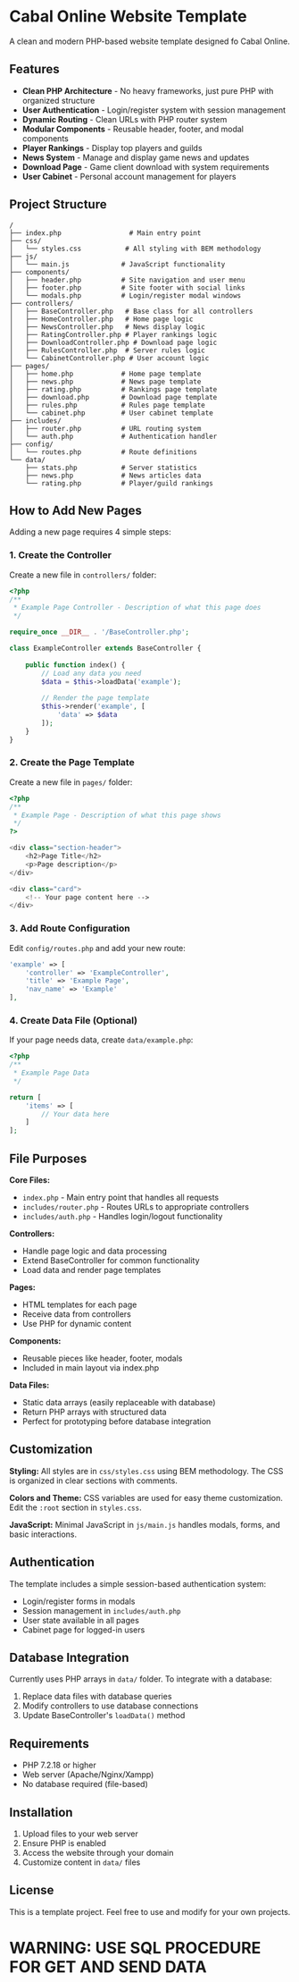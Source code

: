 # Cabal Online Website Template

A clean and modern PHP-based website template designed fo Cabal Online.

## Features

- **Clean PHP Architecture** - No heavy frameworks, just pure PHP with organized structure
- **User Authentication** - Login/register system with session management
- **Dynamic Routing** - Clean URLs with PHP router system
- **Modular Components** - Reusable header, footer, and modal components
- **Player Rankings** - Display top players and guilds
- **News System** - Manage and display game news and updates
- **Download Page** - Game client download with system requirements
- **User Cabinet** - Personal account management for players

## Project Structure

```
/
├── index.php                 # Main entry point
├── css/
│   └── styles.css           # All styling with BEM methodology
├── js/
│   └── main.js             # JavaScript functionality
├── components/
│   ├── header.php          # Site navigation and user menu
│   ├── footer.php          # Site footer with social links
│   └── modals.php          # Login/register modal windows
├── controllers/
│   ├── BaseController.php   # Base class for all controllers
│   ├── HomeController.php   # Home page logic
│   ├── NewsController.php   # News display logic
│   ├── RatingController.php # Player rankings logic
│   ├── DownloadController.php # Download page logic
│   ├── RulesController.php  # Server rules logic
│   └── CabinetController.php # User account logic
├── pages/
│   ├── home.php            # Home page template
│   ├── news.php            # News page template
│   ├── rating.php          # Rankings page template
│   ├── download.php        # Download page template
│   ├── rules.php           # Rules page template
│   └── cabinet.php         # User cabinet template
├── includes/
│   ├── router.php          # URL routing system
│   └── auth.php            # Authentication handler
├── config/
│   └── routes.php          # Route definitions
└── data/
    ├── stats.php           # Server statistics
    ├── news.php            # News articles data
    └── rating.php          # Player/guild rankings
```

## How to Add New Pages

Adding a new page requires 4 simple steps:

### 1. Create the Controller

Create a new file in `controllers/` folder:

```php
<?php
/**
 * Example Page Controller - Description of what this page does
 */

require_once __DIR__ . '/BaseController.php';

class ExampleController extends BaseController {
    
    public function index() {
        // Load any data you need
        $data = $this->loadData('example');
        
        // Render the page template
        $this->render('example', [
            'data' => $data
        ]);
    }
}
```

### 2. Create the Page Template

Create a new file in `pages/` folder:

```php
<?php
/**
 * Example Page - Description of what this page shows
 */
?>

<div class="section-header">
    <h2>Page Title</h2>
    <p>Page description</p>
</div>

<div class="card">
    <!-- Your page content here -->
</div>
```

### 3. Add Route Configuration

Edit `config/routes.php` and add your new route:

```php
'example' => [
    'controller' => 'ExampleController',
    'title' => 'Example Page',
    'nav_name' => 'Example'
],
```

### 4. Create Data File (Optional)

If your page needs data, create `data/example.php`:

```php
<?php
/**
 * Example Page Data
 */

return [
    'items' => [
        // Your data here
    ]
];
```

## File Purposes

**Core Files:**
- `index.php` - Main entry point that handles all requests
- `includes/router.php` - Routes URLs to appropriate controllers
- `includes/auth.php` - Handles login/logout functionality

**Controllers:**
- Handle page logic and data processing
- Extend BaseController for common functionality
- Load data and render page templates

**Pages:**
- HTML templates for each page
- Receive data from controllers
- Use PHP for dynamic content

**Components:**
- Reusable pieces like header, footer, modals
- Included in main layout via index.php

**Data Files:**
- Static data arrays (easily replaceable with database)
- Return PHP arrays with structured data
- Perfect for prototyping before database integration

## Customization

**Styling:**
All styles are in `css/styles.css` using BEM methodology. The CSS is organized in clear sections with comments.

**Colors and Theme:**
CSS variables are used for easy theme customization. Edit the `:root` section in `styles.css`.

**JavaScript:**
Minimal JavaScript in `js/main.js` handles modals, forms, and basic interactions.

## Authentication

The template includes a simple session-based authentication system:
- Login/register forms in modals
- Session management in `includes/auth.php`
- User state available in all pages
- Cabinet page for logged-in users

## Database Integration

Currently uses PHP arrays in `data/` folder. To integrate with a database:
1. Replace data files with database queries
2. Modify controllers to use database connections
3. Update BaseController's `loadData()` method

## Requirements

- PHP 7.2.18 or higher
- Web server (Apache/Nginx/Xampp)
- No database required (file-based)

## Installation

1. Upload files to your web server
2. Ensure PHP is enabled
3. Access the website through your domain
4. Customize content in `data/` files

## License

This is a template project. Feel free to use and modify for your own projects.

# WARNING: USE SQL PROCEDURE FOR GET AND SEND DATA